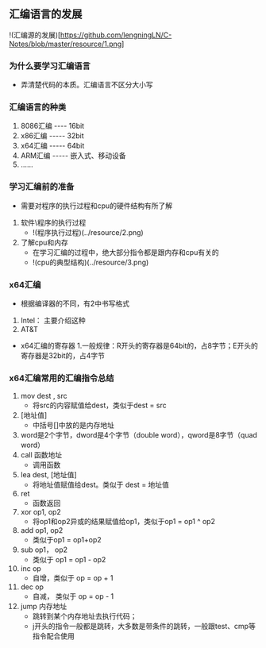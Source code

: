 
## 汇编语言的发展
 !(汇编源的发展)[https://github.com/lengningLN/C-Notes/blob/master/resource/1.png]

### 为什么要学习汇编语言
- 弄清楚代码的本质。汇编语言不区分大小写

### 汇编语言的种类
1. 8086汇编 ---- 16bit
2. x86汇编 ----- 32bit
3. x64汇编 ----- 64bit
4. ARM汇编 ----- 嵌入式、移动设备
5. ……

### 学习汇编前的准备
- 需要对程序的执行过程和cpu的硬件结构有所了解
1. 软件\程序的执行过程
	- !(程序执行过程)(../resource/2.png)
2. 了解cpu和内存
	- 在学习汇编的过程中，绝大部分指令都是跟内存和cpu有关的
	- !(cpu的典型结构)(../resource/3.png)

### x64汇编
- 根据编译器的不同，有2中书写格式
1. Intel： 主要介绍这种
2. AT&T

- x64汇编的寄存器
1.一般规律：R开头的寄存器是64bit的，占8字节；E开头的寄存器是32bit的，占4字节

### x64汇编常用的汇编指令总结
1. mov dest , src
	- 将src的内容赋值给dest，类似于dest = src
2. [地址值]
	- 中括号[]中放的是内存地址
3. word是2个字节，dword是4个字节（double word），qword是8字节（quad word）
4. call 函数地址
	- 调用函数
5. lea dest, [地址值]
	- 将地址值赋值给dest。类似于 dest = 地址值
6. ret
	- 函数返回
7. xor op1, op2
	- 将op1和op2异或的结果赋值给op1，类似于op1 = op1 ^ op2
8. add op1, op2
	- 类似于op1 = op1+op2
9. sub op1， op2
	- 类似于 op1 = op1 - op2
10. inc op
	- 自增，类似于 op = op + 1
11. dec op
	- 自减， 类似于 op = op - 1
12. jump 内存地址
	- 跳转到某个内存地址去执行代码； 
	- j开头的指令一般都是跳转，大多数是带条件的跳转，一般跟test、cmp等指令配合使用

